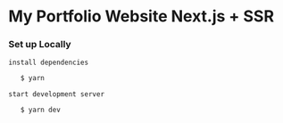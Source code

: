 # My Portfolio Website Next.js + SSR

### Set up Locally

`install dependencies`

```bash
   $ yarn
```

`start development server`

```bash
   $ yarn dev
```
